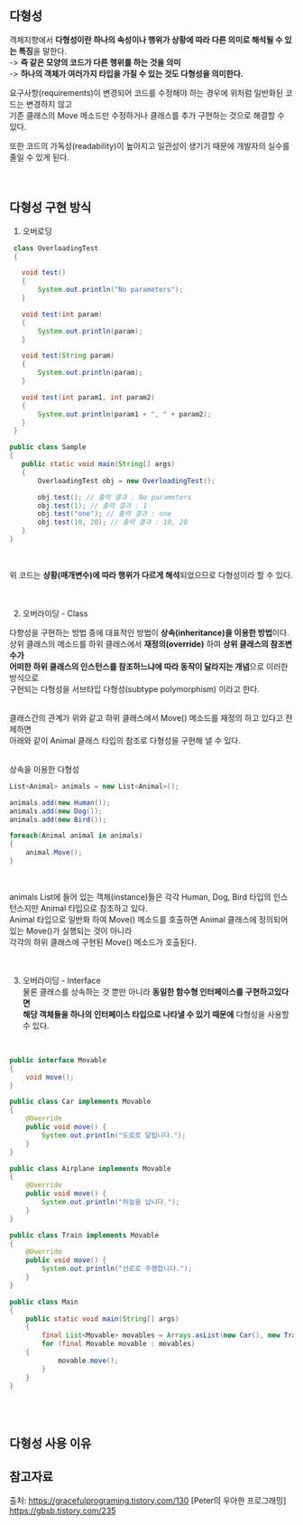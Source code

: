 ## 다형성
객체지향에서 **다형성이란 하나의 속성이나 행위가 상황에 따라 다른 의미로 해석될 수 있는 특징**을 말한다.<br>
-> **즉 같은 모양의 코드가 다른 행위를 하는 것을 의미**<br>
-> **하나의 객체가 여러가지 타입을 가질 수 있는 것도 다형성을 의미한다.**<br>

요구사항(requirements)이 변경되어 코드를 수정해야 하는 경우에 위처럼 일반화된 코드는 변경하지 않고<br>
기존 클래스의 Move 메소드만 수정하거나 클래스를 추가 구현하는 것으로 해결할 수 있다.<br> 

또한 코드의 가독성(readability)이 높아지고 일관성이 생기기 때문에 개발자의 실수를 줄일 수 있게 된다.<br>
<br>
<br>

## 다형성 구현 방식
 
1. 오버로딩<br>
 
 ```java
  class OverloadingTest 
  {
 
    void test() 
    {
        System.out.println("No parameters");
    }
 
    void test(int param) 
    {
        System.out.println(param);
    }
 
    void test(String param) 
    {
        System.out.println(param);
    }
 
    void test(int param1, int param2) 
    {
        System.out.println(param1 + ", " + param2);
    }
  }
 
public class Sample 
{
    public static void main(String[] args) 
    {
        OverloadingTest obj = new OverloadingTest();

        obj.test(); // 출력 결과 : No parameters
        obj.test(1); // 출력 결과 : 1
        obj.test("one"); // 출력 결과 : one
        obj.test(10, 20); // 출력 결과 : 10, 20
    }
}
```
<br>

위 코드는 **상황(매개변수)에 따라 행위가 다르게 해석**되었으므로 다형성이라 할 수 있다.<br>
<br>
<br>

2. 오버라이딩 - Class<br>

다향성을 구현하는 방법 중에 대표적인 방법이 **상속(inheritance)을 이용한 방법**이다.<br>
상위 클래스의 메소드를 하위 클래스에서 **재정의(override)** 하여 **상위 클래스의 참조변수가<br>
어떠한 하위 클래스의 인스턴스를 참조하느냐에 따라 동작이 달라지는 개념**으로 이러한 방식으로<br>
구현되는 다형성을 서브타입 다형성(subtype polymorphism) 이라고 한다.<br>
<br>

클래스간의 관계가 위와 같고 하위 클래스에서 Move() 메소드를 재정의 하고 있다고 전제하면<br>
아래와 같이 Animal 클래스 타입의 참조로 다형성을 구현해 낼 수 있다.<br> 
<br>

상속을 이용한 다형성<br>
```c#
List<Animal> animals = new List<Animal>();

animals.add(new Human());
animals.add(new Dog());
animals.add(new Bird());

foreach(Animal animal in animals)
{
	animal.Move();
}
```
<br>

animals List에 들어 있는 객체(instance)들은 각각 Human, Dog, Bird 타입의 인스턴스지만 Animal 타입으로 참조하고 있다.<br> 
Animal 타입으로 일반화 하여 Move() 메소드를 호출하면 Animal 클래스에 정의되어 있는 Move()가 실행되는 것이 아니라<br>
각각의 하위 클래스에 구현된 Move() 메소드가 호출된다.<br> 
<br>
<br>

3. 오버라이딩 - Interface<br>
물론 클래스를 상속하는 것 뿐만 아니라 **동일한 함수형 인터페이스를 구현하고있다면<br>
해당 객체들을 하나의 인터페이스 타입으로 나타낼 수 있기 때문에** 다형성을 사용할 수 있다.<br>
<br>

```java
public interface Movable 
{
    void move();
}

public class Car implements Movable 
{
    @Override
    public void move() {
        System.out.println("도로로 달립니다.");
    }
}

public class Airplane implements Movable 
{
    @Override
    public void move() {
        System.out.println("하늘을 납니다.");
    }
}

public class Train implements Movable 
{
    @Override
    public void move() {
        System.out.println("선로로 주행합니다.");
    }
}

public class Main 
{
    public static void main(String[] args) 
    {
        final List<Movable> movables = Arrays.asList(new Car(), new Train(), new Airplane());
        for (final Movable movable : movables) 
	{
            movable.move();
        }
    }
}
```
<br>
<br>
  
## 다형성 사용 이유

## 참고자료
출처: https://gracefulprograming.tistory.com/130 [Peter의 우아한 프로그래밍]
https://gbsb.tistory.com/235


